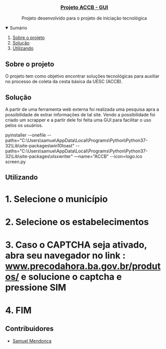 <!-- PROJECT LOGO -->
<br />
<p align="center">
  <a href="https://github.com/Syphoon/ACCB_IT/tree/GUI">
    <!-- <img src="./img/logo_2.png" alt="Logo" width="100"> -->
	<h3 align="center">Projeto ACCB - GUI</h3>
  </a>
  <p align="center">
    Projeto desenvolvido para o projeto de iniciação tecnológica
    <br />
    <!-- <a href="https://adrielfabricio.github.io/coffee-chat/"><strong>Documentação do código do projeto</strong></a> -->
  </p>
</p>


<!-- TABLE OF CONTENTS -->
<details open="open">
  <summary>Sumário</summary>
  <ol>
    <li>
        <a href="#sobre-o-projeto">Sobre o projeto</a>
    </li>
	<li> <a href="#solução"> Solução </a> </li>
	<li> <a href="#utilizando"> Utilizando </a> </li>
  </ol>
</details>

## Sobre o projeto

O projeto tem como objetivo encontrar soluções tecnológicas para auxiliar no processo de coleta da cesta básica da UESC (ACCB).

## Solução

A partir de uma ferramenta web externa foi realizada uma pesquisa apra a possibilidade de extrar informações de tal site. Vendo a possibilidade foi criado um scrapper e a partir dele foi feita uma GUI para facilitar o uso pelos os usuários.

pyinstaller --onefile --paths="C:\Users\samue\AppData\Local\Programs\Python\Python37-32\Lib\site-packages\win10toast" --paths="C:\Users\samue\AppData\Local\Programs\Python\Python37-32\Lib\site-packages\xlsxwriter"  —name="ACCB"  --icon=logo.ico  screen.py

## Utilizando

# 1. Selecione o município 
# 2. Selecione os estabelecimentos
# 3. Caso o CAPTCHA seja ativado, abra seu navegador no link : www.precodahora.ba.gov.br/produtos/ e solucione o captcha e pressione SIM
# 4. FIM

## Contribuidores

- [Samuel Mendonça](https://github.com/Syphoon)
